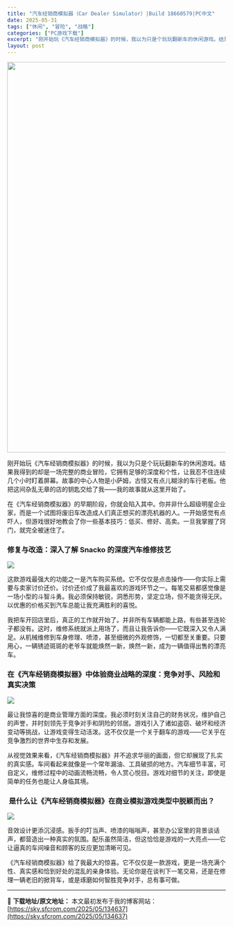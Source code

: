 ```yaml
---
title: "汽车经销商模拟器（Car Dealer Simulator）|Build 18660579|PC中文"
date: 2025-05-31
tags: ["休闲", "冒险", "战略"]
categories: ["PC游戏下载"]
excerpt: "刚开始玩《汽车经销商模拟器》的时候，我以为只是个玩玩翻新车的休闲游戏。结果我得到的却是一场完整的商业冒险，它拥有足够的深度和个性，让我忍不住连续几个小时盯着屏幕。故事的中心人物是小萨姆，古怪又有点儿糊涂的车行老板。他把这间杂乱无章的店的钥匙交给了我——我的故事就从这里开始了。 在《汽车经销商模拟器》&hellip;"
layout: post
---
```


<img class="aligncenter size-full wp-image-134638" src="https://sky.sfcrom.com/wp-content/uploads/2025/05/2025053111144912.webp" alt="" width="600" height="900" />

刚开始玩《汽车经销商模拟器》的时候，我以为只是个玩玩翻新车的休闲游戏。结果我得到的却是一场完整的商业冒险，它拥有足够的深度和个性，让我忍不住连续几个小时盯着屏幕。故事的中心人物是小萨姆，古怪又有点儿糊涂的车行老板。他把这间杂乱无章的店的钥匙交给了我——我的故事就从这里开始了。

在《汽车经销商模拟器》的早期阶段，你就会陷入其中。你并非什么超级明星企业家，而是一个试图将废旧车改造成人们真正想买的漂亮机器的人。一开始感觉有点吓人，但游戏很好地教会了你一些基本技巧：低买、修好、高卖。一旦我掌握了窍门，就完全被迷住了。
<h3>修复与改造：深入了解 Snacko 的深度汽车维修技艺</h3>
<img src="https://shared.cloudflare.steamstatic.com/store_item_assets/steam/apps/2404880/ss_6ca6457f880f9610e0ba7839c30da0353192110a.1920x1080.jpg?t=1748539565" />

这款游戏最强大的功能之一是汽车购买系统。它不仅仅是点击操作——你实际上需要与卖家讨价还价。讨价还价成了我最喜欢的游戏环节之一。每笔交易都感觉像是一场小型的斗智斗勇。我必须保持敏锐，洞悉形势，坚定立场，但不能贪得无厌。以优惠的价格买到汽车总能让我充满胜利的喜悦。

我把车开回店里后，真正的工作就开始了。并非所有车辆都能上路，有些甚至连轮子都没有。这时，维修系统就派上用场了，而且让我告诉你——它既深入又令人满足。从机械维修到车身修理、喷漆，甚至细微的外观修饰，一切都至关重要。只要用心，一辆锈迹斑斑的老爷车就能焕然一新，焕然一新，成为一辆值得出售的漂亮车。
<h3>在《汽车经销商模拟器》中体验商业战略的深度：竞争对手、风险和真实决策</h3>
<img src="https://shared.cloudflare.steamstatic.com/store_item_assets/steam/apps/2404880/ss_a55c2dd932894e26361f18cb7dd8b9ef9d01d2d1.1920x1080.jpg?t=1748539565" />

最让我惊喜的是商业管理方面的深度。我必须时刻关注自己的财务状况，维护自己的声誉，并时刻领先于竞争对手和阴险的邻居。游戏引入了诸如盗窃、破坏和经济变动等挑战，让游戏变得生动活泼。这不仅仅是一个关于翻车的游戏——它关乎在竞争激烈的世界中生存和发展。

从视觉效果来看，《汽车经销商模拟器》并不追求华丽的画面，但它却展现了扎实的真实感。车间看起来就像是一个常年漏油、工具破损的地方。汽车细节丰富，可自定义，维修过程中的动画流畅流畅，令人赏心悦目。游戏对细节的关注，即使是简单的任务也能让人身临其境。
<h3> 是什么让《汽车经销商模拟器》在商业模拟游戏类型中脱颖而出？</h3>
<img src="https://shared.cloudflare.steamstatic.com/store_item_assets/steam/apps/2404880/ss_751889fce36111809d5117cf91d1a96524afae4f.1920x1080.jpg?t=1748539565" />

音效设计更添沉浸感。扳手的叮当声、喷漆的嗡嗡声，甚至办公室里的背景谈话声，都营造出一种真实的氛围。配乐虽然简洁，但这恰恰是游戏的一大亮点——它让逼真的车间噪音和顾客的反应更加清晰可见。

《汽车经销商模拟器》给了我最大的惊喜。它不仅仅是一款游戏，更是一场充满个性、真实感和恰到好处的混乱的亲身体验。无论你是在谈判下一笔交易，还是在修理一辆老旧的掀背车，或是琢磨如何智胜竞争对手，总有事可做。

---
📖 **下载地址/原文地址：** 本文最初发布于我的博客网站：[https://sky.sfcrom.com/2025/05/134637](https://sky.sfcrom.com/2025/05/134637)
